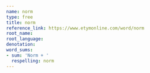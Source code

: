 ```yaml
---
name: norm
type: free
title: norm
reference_link: https://www.etymonline.com/word/norm
root_name: 
root_language: 
denotation: 
word_sums:
- sum: 'Norm + '
  respelling: norm
---
```

